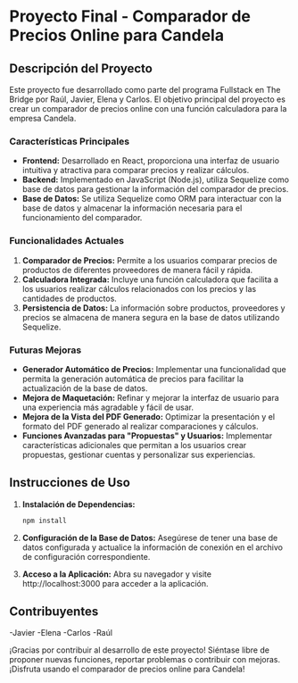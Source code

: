 # Proyecto Final - Comparador de Precios Online para Candela

## Descripción del Proyecto
Este proyecto fue desarrollado como parte del programa Fullstack en The Bridge por Raúl, Javier, Elena y Carlos. El objetivo principal del proyecto es crear un comparador de precios online con una función calculadora para la empresa Candela.


### Características Principales

- **Frontend:** Desarrollado en React, proporciona una interfaz de usuario intuitiva y atractiva para comparar precios y realizar cálculos.
- **Backend:** Implementado en JavaScript (Node.js), utiliza Sequelize como base de datos para gestionar la información del comparador de precios.
- **Base de Datos:** Se utiliza Sequelize como ORM para interactuar con la base de datos y almacenar la información necesaria para el funcionamiento del comparador.

### Funcionalidades Actuales

1. **Comparador de Precios:** Permite a los usuarios comparar precios de productos de diferentes proveedores de manera fácil y rápida.
2. **Calculadora Integrada:** Incluye una función calculadora que facilita a los usuarios realizar cálculos relacionados con los precios y las cantidades de productos.
3. **Persistencia de Datos:** La información sobre productos, proveedores y precios se almacena de manera segura en la base de datos utilizando Sequelize.

### Futuras Mejoras

- **Generador Automático de Precios:** Implementar una funcionalidad que permita la generación automática de precios para facilitar la actualización de la base de datos.
- **Mejora de Maquetación:** Refinar y mejorar la interfaz de usuario para una experiencia más agradable y fácil de usar.
- **Mejora de la Vista del PDF Generado:** Optimizar la presentación y el formato del PDF generado al realizar comparaciones y cálculos.
- **Funciones Avanzadas para "Propuestas" y Usuarios:** Implementar características adicionales que permitan a los usuarios crear propuestas, gestionar cuentas y personalizar sus experiencias.

## Instrucciones de Uso

1. **Instalación de Dependencias:**
   ```bash
   npm install

2. **Configuración de la Base de Datos:**
Asegúrese de tener una base de datos configurada y actualice la información de conexión en el archivo de configuración correspondiente.

3. **Acceso a la Aplicación:**
Abra su navegador y visite http://localhost:3000 para acceder a la aplicación.

## Contribuyentes
-Javier
-Elena
-Carlos
-Raúl

¡Gracias por contribuir al desarrollo de este proyecto! Siéntase libre de proponer nuevas funciones, reportar problemas o contribuir con mejoras. ¡Disfruta usando el comparador de precios online para Candela!